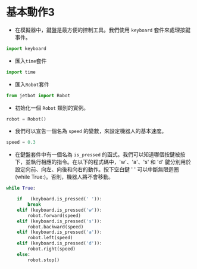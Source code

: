 # **基本動作3**

* 在模擬器中，鍵盤是最方便的控制工具。我們使用 `keyboard` 套件來處理按鍵事件。
  
```python
import keyboard
```

* 匯入`time`套件
  
```python
import time
```

* 匯入`Robot`套件

```python
from jetbot import Robot
```

* 初始化一個 `Robot` 類別的實例。

```python
robot = Robot()
```

* 我們可以宣告一個名為 `speed` 的變數，來設定機器人的基本速度。

```python
speed = 0.3
```

* 在鍵盤套件中有一個名為 `is_pressed` 的函式。我們可以知道哪個按鍵被按下，並執行相應的指令。在以下的程式碼中，'w'、'a'、's' 和 'd' 鍵分別用於設定向前、向左、向後和向右的動作。按下空白鍵 ' ' 可以中斷無限迴圈 (while True:)。否則，機器人將不會移動。

```python
while True:

    if   (keyboard.is_pressed(' ')):
        break
    elif (keyboard.is_pressed('w')):
        robot.forward(speed)
    elif (keyboard.is_pressed('s')):
        robot.backward(speed)
    elif (keyboard.is_pressed('a')):
        robot.left(speed)
    elif (keyboard.is_pressed('d')):
        robot.right(speed)
    else:
        robot.stop()
```
